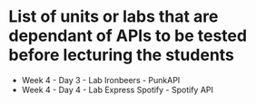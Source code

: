 # List of units or labs that are dependant of APIs to be tested before lecturing the students

  - Week 4 - Day 3 - Lab Ironbeers - PunkAPI
  - Week 4 - Day 4 - Lab Express Spotify - Spotify API
  
